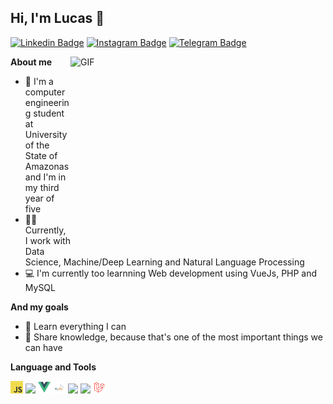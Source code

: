 ## Hi, I'm Lucas 👋
[![Linkedin Badge](https://img.shields.io/badge/-LinkedIn-0e76a8?style=flat-square&logo=Linkedin&logoColor=white)](https://linkedin.com/in/lucas-migliorin-993566197)
[![Instagram Badge](https://img.shields.io/badge/-Instagram-e4405f?style=flat-square&logo=Instagram&logoColor=white)](https://instagram.com/lucas.migliorin/)
[![Telegram Badge](https://img.shields.io/badge/-Telegram-0088cc?style=flat-square&logo=Telegram&logoColor=white)](https://t.me/Lucas_Migliorin)


<img align="right" alt="GIF" src="https://github.com/Gapur/Gapur/blob/master/coding.gif?raw=true" width="408" height="318" />

**About me**
- 🧑 I'm a computer engineering student at University of the State of Amazonas and I'm in my third year of five
- 🧑‍💻 Currently, I work with Data Science, Machine/Deep Learning and Natural Language Processing
- 💻 I'm currently too learnning Web development using VueJs, PHP and MySQL

**And my goals**
- 📖 Learn everything I can
- 💬 Share knowledge, because that's one of the most important things we can have

**Language and Tools**

<code><img height="20" src="https://raw.githubusercontent.com/github/explore/80688e429a7d4ef2fca1e82350fe8e3517d3494d/topics/javascript/javascript.png"></code>
<code><img height="20" src="https://avatars.githubusercontent.com/u/1525981?s=200&v=4"></code>
<code><img height="20" src="https://raw.githubusercontent.com/github/explore/80688e429a7d4ef2fca1e82350fe8e3517d3494d/topics/vue/vue.png"></code>
<code><img height="20" src="https://raw.githubusercontent.com/github/explore/80688e429a7d4ef2fca1e82350fe8e3517d3494d/topics/mysql/mysql.png"></code>
<code><img height="20" src="https://avatars.githubusercontent.com/u/22138497?s=200&v=4"></code>
<code><img height="20" src="https://avatars.githubusercontent.com/u/3571983?s=200&v=4"></code>
<code><img height="20" src="https://raw.githubusercontent.com/github/explore/56a826d05cf762b2b50ecbe7d492a839b04f3fbf/topics/laravel/laravel.png"></code>


<!--
**Migliorin/migliorin** is a ✨ _special_ ✨ repository because its `README.md` (this file) appears on your GitHub profile.

Here are some ideas to get you started:

- 🔭 I’m currently working on ...
- 🌱 I’m currently learning ...
- 👯 I’m looking to collaborate on ...
- 🤔 I’m looking for help with ...
- 💬 Ask me about ...
- 📫 How to reach me: ...
- 😄 Pronouns: ...
- ⚡ Fun fact: ...
-->

